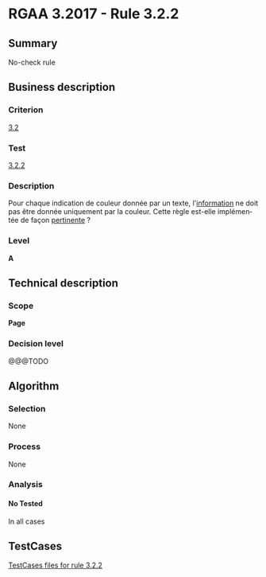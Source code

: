 # RGAA 3.2017 - Rule 3.2.2

## Summary
No-check rule


## Business description

### Criterion
[3.2](http://references.modernisation.gouv.fr/rgaa-accessibilite/criteres.html#crit-3-2)

### Test
[3.2.2](http://references.modernisation.gouv.fr/rgaa-accessibilite/criteres.html#test-3-2-2)

### Description
<div lang="fr">Pour chaque indication de couleur donn&#xE9;e par un texte, l'<a href="http://references.modernisation.gouv.fr/rgaa-accessibilite/glossaire.html#information-donne-par-la-couleur">information</a> ne doit pas &#xEA;tre donn&#xE9;e uniquement par la couleur. Cette r&#xE8;gle est-elle impl&#xE9;ment&#xE9;e de fa&#xE7;on <a href="http://references.modernisation.gouv.fr/rgaa-accessibilite/glossaire.html#pertinence-information-autrement-que-par-la-couleur">pertinente</a>&nbsp;?</div>

### Level
**A**


## Technical description

### Scope
**Page**

### Decision level
@@@TODO


## Algorithm

### Selection
None

### Process
None

### Analysis

#### No Tested
In all cases


##  TestCases

[TestCases files for rule 3.2.2](https://github.com/Asqatasun/Asqatasun/tree/develop/rules/rules-rgaa3.2017/src/test/resources/testcases/rgaa32017/Rgaa32017Rule030202/)


